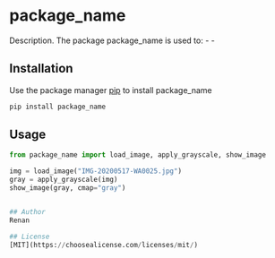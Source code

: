 # package_name

Description. 
The package package_name is used to:
	- 
	-

## Installation

Use the package manager [pip](https://pip.pypa.io/en/stable/) to install package_name

```bash
pip install package_name
```

## Usage

```python
from package_name import load_image, apply_grayscale, show_image

img = load_image("IMG-20200517-WA0025.jpg")
gray = apply_grayscale(img)
show_image(gray, cmap="gray")


## Author
Renan

## License
[MIT](https://choosealicense.com/licenses/mit/)